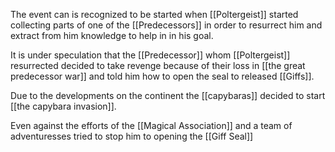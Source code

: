 The event can is recognized to be started when [[Poltergeist]] started collecting parts of one of the [[Predecessors]] in order to resurrect him and extract from him knowledge to help in in his goal.

It is under speculation that the [[Predecessor]] whom [[Poltergeist]] resurrected decided to take revenge because of their loss in  [[the great predecessor war]] and told him how to open the seal to released [[Giffs]].

Due to the developments on the continent the [[capybaras]] decided to start  [[the capybara invasion]].

Even against the efforts of the [[Magical Association]] and a team of adventuresses tried to stop him to opening the [[Giff Seal]]